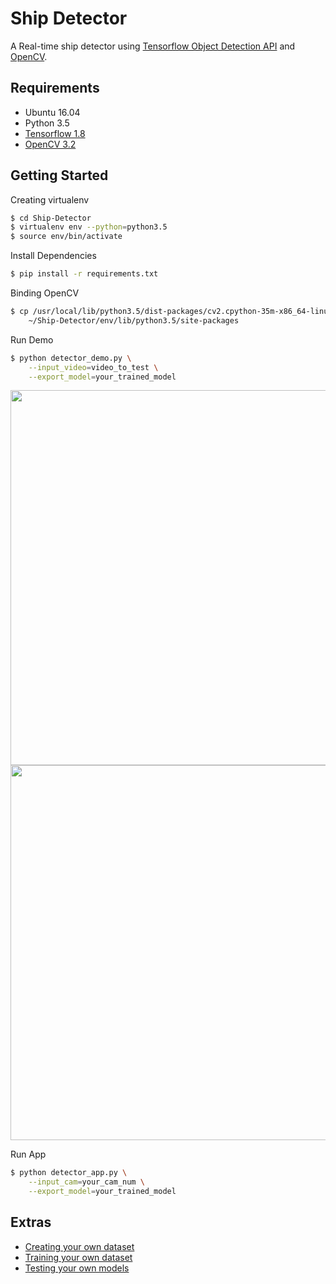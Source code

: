 # Ship Detector
A Real-time ship detector using [Tensorflow Object Detection API](https://github.com/tensorflow/models/tree/master/research/object_detection) and [OpenCV](http://opencv.org/).


## Requirements
- Ubuntu 16.04
- Python 3.5
- [Tensorflow 1.8](http://yongyong-e.tistory.com/10)
- [OpenCV 3.2](http://yongyong-e.tistory.com/41)


## Getting Started
Creating virtualenv
```bash
$ cd Ship-Detector
$ virtualenv env --python=python3.5
$ source env/bin/activate
```

Install Dependencies
```bash
$ pip install -r requirements.txt
```

Binding OpenCV
```bash
$ cp /usr/local/lib/python3.5/dist-packages/cv2.cpython-35m-x86_64-linux-gnu.so \
    ~/Ship-Detector/env/lib/python3.5/site-packages
```

Run Demo
```bash
$ python detector_demo.py \
    --input_video=video_to_test \
    --export_model=your_trained_model
````

<div align='center'>
  <img src='object_detection/g3doc/img/demo20171018_093153.gif' width='600px'>
</div>
<div align='center'>
  <img src='object_detection/g3doc/img/demo20171018_093059.gif' width='600px'>
</div>

Run App
```bash
$ python detector_app.py \
    --input_cam=your_cam_num \
    --export_model=your_trained_model
````


## Extras
- [Creating your own dataset](http://yongyong-e.tistory.com/31)
- [Training your own dataset](http://yongyong-e.tistory.com/32)
- [Testing your own models](http://yongyong-e.tistory.com/35)
